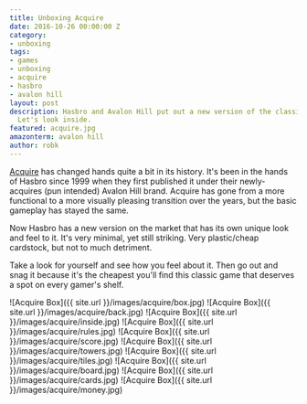 ```yaml
---
title: Unboxing Acquire
date: 2016-10-26 00:00:00 Z
category:
- unboxing
tags:
- games
- unboxing
- acquire
- hasbro
- avalon hill
layout: post
description: Hasbro and Avalon Hill put out a new version of the classic Acquire.
  Let's look inside.
featured: acquire.jpg
amazonterm: avalon hill
author: robk
---
```


[Acquire](https://boardgamegeek.com/boardgame/5/acquire) has changed hands quite a bit in its history. It's been in the hands of Hasbro since 1999 when they first published it under their newly-acquires (pun intended) Avalon Hill brand. Acquire has gone from a more functional to a more visually pleasing transition over the years, but the basic gameplay has stayed the same.

Now Hasbro has a new version on the market that has its own unique look and feel to it. It's very minimal, yet still striking. Very plastic/cheap cardstock, but not to much detriment.

Take a look for yourself and see how you feel about it. Then go out and snag it because it's the cheapest you'll find this classic game that deserves a spot on every gamer's shelf.

![Acquire Box]({{ site.url }}/images/acquire/box.jpg)
![Acquire Box]({{ site.url }}/images/acquire/back.jpg)
![Acquire Box]({{ site.url }}/images/acquire/inside.jpg)
![Acquire Box]({{ site.url }}/images/acquire/rules.jpg)
![Acquire Box]({{ site.url }}/images/acquire/score.jpg)
![Acquire Box]({{ site.url }}/images/acquire/towers.jpg)
![Acquire Box]({{ site.url }}/images/acquire/tiles.jpg)
![Acquire Box]({{ site.url }}/images/acquire/board.jpg)
![Acquire Box]({{ site.url }}/images/acquire/cards.jpg)
![Acquire Box]({{ site.url }}/images/acquire/money.jpg)
